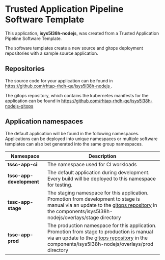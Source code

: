 # Trusted Application Pipeline Software Template

This application, **isys5l38h-nodejs**, was created from a Trusted Application Pipeline Software Template.

The software templates create a new source and gitops deployment repositories with a sample source application. 

## Repositories

The source code for your application can be found in [https://github.com/rhtap-rhdh-qe/isys5l38h-nodejs ](https://github.com/rhtap-rhdh-qe/isys5l38h-nodejs ).
 
The gitops repository, which contains the kubernetes manifests for the application can be found in 
[https://github.com/rhtap-rhdh-qe/isys5l38h-nodejs-gitops ](https://github.com/rhtap-rhdh-qe/isys5l38h-nodejs-gitops ) 

## Application namespaces 

The default application will be found in the following namespaces. Applications can be deployed into unique namespaces or multiple software templates can also bet generated into the same group namespaces.  

|  Namespace   |  Description   |  
| -------- | -------- |
| **tssc-app-ci** | The namespace used for CI workloads |
| **tssc-app-development** | The default application during development. Every build will be deployed to this namespace for testing. |
| **tssc-app-stage** | The staging namespace for this application. Promotion from development to stage is manual via an update to the [gitops repository](https://github.com/rhtap-rhdh-qe/isys5l38h-nodejs-gitops ) in the components/isys5l38h-nodejs/overlays/stage directory |
| **tssc-app-prod** | The production namespace for this application. Promotion from stage to production is manual via an update to the [gitops repository](https://github.com/rhtap-rhdh-qe/isys5l38h-nodejs-gitops ) in the components/isys5l38h-nodejs/overlays/prod directory |